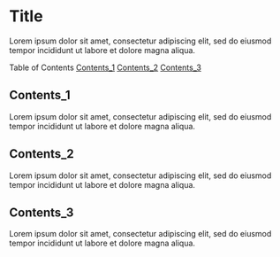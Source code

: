 # Title

Lorem ipsum dolor sit amet, consectetur adipiscing elit, sed do eiusmod tempor incididunt ut labore et dolore magna aliqua.

Table of Contents
[Contents_1](#contents1)
[Contents_2](#contents2)
[Contents_3](#contents3)

## Contents_1

Lorem ipsum dolor sit amet, consectetur adipiscing elit, sed do eiusmod tempor incididunt ut labore et dolore magna aliqua.

## Contents_2

Lorem ipsum dolor sit amet, consectetur adipiscing elit, sed do eiusmod tempor incididunt ut labore et dolore magna aliqua.

## Contents_3

Lorem ipsum dolor sit amet, consectetur adipiscing elit, sed do eiusmod tempor incididunt ut labore et dolore magna aliqua.

